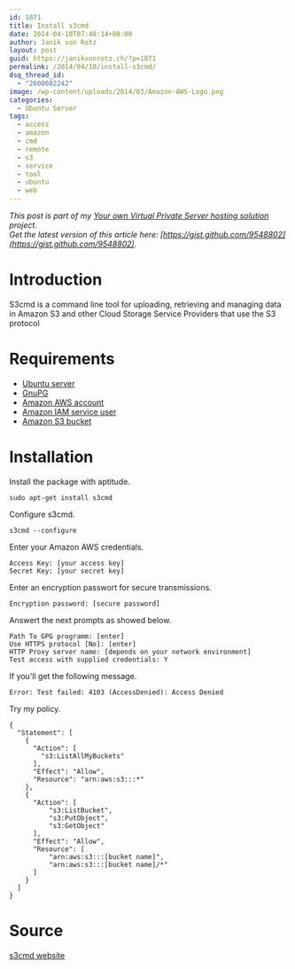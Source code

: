 ```yaml
---
id: 1871
title: Install s3cmd
date: 2014-04-10T07:48:14+00:00
author: Janik von Rotz
layout: post
guid: https://janikvonrotz.ch/?p=1871
permalink: /2014/04/10/install-s3cmd/
dsq_thread_id:
  - "2600602242"
image: /wp-content/uploads/2014/03/Amazon-AWS-Logo.png
categories:
  - Ubuntu Server
tags:
  - access
  - amazon
  - cmd
  - remote
  - s3
  - service
  - tool
  - ubuntu
  - web
---
```

*This post is part of my [Your own Virtual Private Server hosting solution](http://janikvonrotz.ch/your-own-virtual-private-server-hosting-solution/) project.*  
*Get the latest version of this article here: [https://gist.github.com/9548802](https://gist.github.com/9548802).*  

# Introduction

S3cmd is a command line tool for uploading, retrieving and managing data in Amazon S3 and other Cloud Storage Service Providers that use the S3 protocol
<!--more-->
# Requirements

* [Ubuntu server](https://janikvonrotz.ch/2014/03/13/deploy-ubuntu-server/)
* [GnuPG](https://janikvonrotz.ch/2014/03/25/install-ubuntu-packages/)
* [Amazon AWS account](http://aws.amazon.com/)
* [Amazon IAM service user](https://console.aws.amazon.com/iam)
* [Amazon S3 bucket](https://console.aws.amazon.com/s3)

# Installation

Install the package with aptitude.

    sudo apt-get install s3cmd

Configure s3cmd.

    s3cmd --configure

Enter your Amazon AWS credentials.

    Access Key: [your access key]
    Secret Key: [your secret key]

Enter an encryption passwort for secure transmissions.

    Encryption password: [secure password]

Answert the next prompts as showed below.

    Path To GPG programm: [enter]
    Use HTTPS protocol [No]: [enter]
    HTTP Proxy server name: [depends on your network environment]
    Test access with supplied credentials: Y
    
If you'll get the following message.

    Error: Test failed: 4103 (AccessDenied): Access Denied
    
Try my policy.

```
{
  "Statement": [
    {
      "Action": [
        "s3:ListAllMyBuckets"
      ],
      "Effect": "Allow",
      "Resource": "arn:aws:s3:::*"
    },
    {
      "Action": [ 
          "s3:ListBucket", 
          "s3:PutObject",
          "s3:GetObject"
      ],
      "Effect": "Allow",
      "Resource": [
          "arn:aws:s3:::[bucket name]", 
          "arn:aws:s3:::[bucket name]/*"
      ]
    }
  ]
}
```
    
# Source

[s3cmd website](http://s3tools.org/s3cmd)